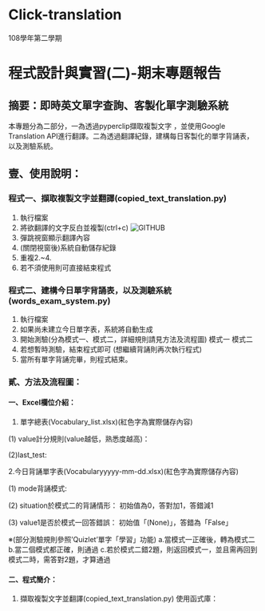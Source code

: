 # Click-translation
108學年第二學期
# 程式設計與實習(二)-期末專題報告
## 摘要：即時英文單字查詢、客製化單字測驗系統
本專題分為二部分，一為透過pyperclip擷取複製文字 ，並使用Google Translation API進行翻譯。二為透過翻譯紀錄，建構每日客製化的單字背誦表，以及測驗系統。
## 壹、使用說明：
### 程式一、擷取複製文字並翻譯(copied_text_translation.py)
1. 執行檔案
2. 將欲翻譯的文字反白並複製(ctrl+c)
    ![GITHUB](https://imgur.com/a/jZr4hGw)
3. 彈跳視窗顯示翻譯內容
4. (關閉視窗後)系統自動儲存紀錄
5. 重複2.~4.
6. 若不須使用則可直接結束程式

### 程式二、建構今日單字背誦表，以及測驗系統(words_exam_system.py)
1. 執行檔案
2. 如果尚未建立今日單字表，系統將自動生成
3. 開始測驗(分為模式一、模式二，詳細規則請見方法及流程圖)
模式一                        模式二
4. 若想暫時測驗，結束程式即可 (想繼續背誦則再次執行程式)
5. 當所有單字背誦完畢，則程式結束。

### 貳、方法及流程圖：
#### 一、Excel欄位介紹：
1. 單字總表(Vocabulary_list.xlsx)(紅色字為實際儲存內容)

(1) value計分規則(value越低，熟悉度越高)：

(2)last_test:


2.今日背誦單字表(Vocabularyyyyy-mm-dd.xlsx)(紅色字為實際儲存內容)

(1) mode背誦模式:

(2) situation於模式二的背誦情形：
初始值為0，答對加1，答錯減1

(3) value1是否於模式一回答錯誤：
初始值「(None)」，答錯為「False」

※(部分測驗規則參照’Quizlet’單字「學習」功能)
a.當模式一正確後，轉為模式二
    b.當二個模式都正確，則通過
c.若於模式二錯2題，則返回模式一，並且需再回到模式二時，需答對2題，才算通過

#### 二、程式簡介：
1. 擷取複製文字並翻譯(copied_text_translation.py)
        使用函式庫：


